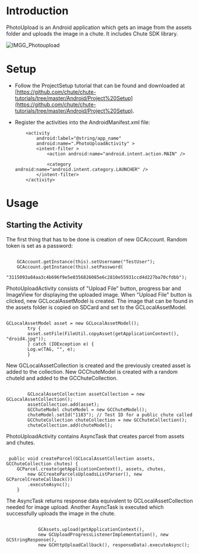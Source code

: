 
Introduction
====

PhotoUpload is an Android application which gets an image from the assets folder and uploads the image in a chute. It includes Chute SDK library.

![IMGG_Photoupload](https://github.com/chute/chute-tutorials/raw/master/Android/Image%20Uploader/screenshots/IMGG_Photoupload.png)
            
Setup
====

* Follow the ProjectSetup tutorial that can be found and downloaded at 
  [https://github.com/chute/chute-tutorials/tree/master/Android/Project%20Setup](https://github.com/chute/chute-tutorials/tree/master/Android/Project%20Setup).
  
* Register the activities into the AndroidManifest.xml file:

    ```
        <activity
            android:label="@string/app_name"
            android:name=".PhotoUploadActivity" >
            <intent-filter >
                <action android:name="android.intent.action.MAIN" />

                <category android:name="android.intent.category.LAUNCHER" />
            </intent-filter>
        </activity>
    ```
  
  
Usage
====

## Starting the Activity

The first thing that has to be done is creation of new GCAccount. Random token is set as a password:
<pre><code>
    GCAccount.getInstance(this).setUsername("TestUser");
	GCAccount.getInstance(this).setPassword(
		"3115093a84aa3c4b696f9e5e0356826085e6c2810e55931ccd4d227ba70cfdbb");
</code></pre>  

PhotoUploadActivity consists of "Upload File" button, progress bar and ImageView for displaying the uploaded image.
When "Upload File" button is clicked, new GCLocalAssetModel is created. The image that can be found in the assets folder is copied
on SDCard and set to the GCLocalAssetModel. 
<pre><code>
GCLocalAssetModel asset = new GCLocalAssetModel();
	    try {
		asset.setFile(FileUtil.copyAsset(getApplicationContext(), "droid4.jpg"));
	    } catch (IOException e) {
		Log.w(TAG, "", e);
	    }  
</code></pre> 

New GCLocalAssetCollection is created and the previously created asset is added to the collection.
New GCChuteModel is created with a random chuteId and added to the GCChuteCollection.
<pre><code>
        GCLocalAssetCollection assetCollection = new GCLocalAssetCollection();
	    assetCollection.add(asset);
	    GCChuteModel chuteModel = new GCChuteModel();
	    chuteModel.setId("1183"); // Test ID for a public chute called
	    GCChuteCollection chuteCollection = new GCChuteCollection();
	    chuteCollection.add(chuteModel);
</code></pre> 

PhotoUploadActivity contains AsyncTask that creates parcel from assets and chutes.
<pre><code>
 public void createParcel(GCLocalAssetCollection assets, GCChuteCollection chutes) {
	GCParcel.create(getApplicationContext(), assets, chutes,
		new GCCreateParcelsUploadsListParser(), new GCParcelCreateCallback())
		.executeAsync();
    }
</code></pre> 

The AsyncTask returns response data equivalent to GCLocalAssetCollection needed for image upload.
Another AsyncTask is executed which successfully uploads the image in the chute.
<pre><code>
            GCAssets.upload(getApplicationContext(),
			new GCUploadProgressListenerImplementation(), new GCStringResponse(),
			new GCHttpUploadCallback(), responseData).executeAsync();
</code></pre> 				    	    